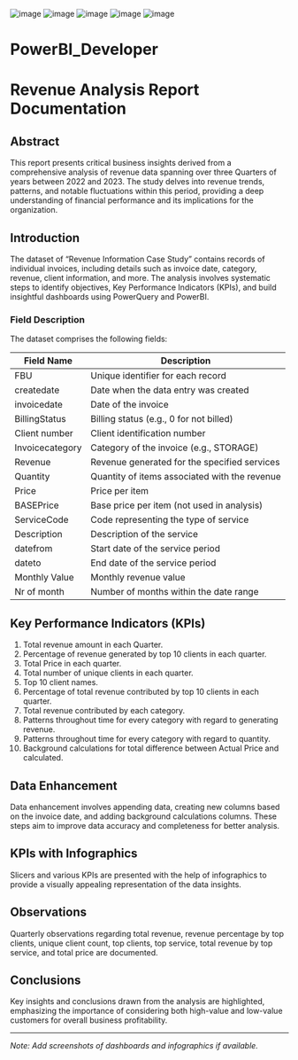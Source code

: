 ![image](https://github.com/NikhilSalv/PowerBI_Developer/assets/74225565/38938631-7dc8-49dd-a838-e2dc946de962)
![image](https://github.com/NikhilSalv/PowerBI_Developer/assets/74225565/15717917-02fa-48f5-91e3-f730d410bad9)
![image](https://github.com/NikhilSalv/PowerBI_Developer/assets/74225565/30f05d8b-dab3-42b8-b7b4-2e96f4c439db)
![image](https://github.com/NikhilSalv/PowerBI_Developer/assets/74225565/fdc77848-8d14-4c37-9a8b-d0e07d1ceb35)
![image](https://github.com/NikhilSalv/PowerBI_Developer/assets/74225565/ceafd411-d316-44b7-8795-c244d0301144)
# PowerBI_Developer

# Revenue Analysis Report Documentation

## Abstract

This report presents critical business insights derived from a comprehensive analysis of revenue data spanning over three Quarters of years between 2022 and 2023. The study delves into revenue trends, patterns, and notable fluctuations within this period, providing a deep understanding of financial performance and its implications for the organization.

## Introduction

The dataset of “Revenue Information Case Study” contains records of individual invoices, including details such as invoice date, category, revenue, client information, and more. The analysis involves systematic steps to identify objectives, Key Performance Indicators (KPIs), and build insightful dashboards using PowerQuery and PowerBI.

### Field Description

The dataset comprises the following fields:

| Field Name             | Description                                            |
|------------------------|--------------------------------------------------------|
| FBU                    | Unique identifier for each record                      |
| createdate             | Date when the data entry was created                   |
| invoicedate            | Date of the invoice                                    |
| BillingStatus          | Billing status (e.g., 0 for not billed)               |
| Client number          | Client identification number                           |
| Invoicecategory        | Category of the invoice (e.g., STORAGE)               |
| Revenue                | Revenue generated for the specified services          |
| Quantity               | Quantity of items associated with the revenue         |
| Price                  | Price per item                                         |
| BASEPrice              | Base price per item (not used in analysis)             |
| ServiceCode            | Code representing the type of service                  |
| Description            | Description of the service                             |
| datefrom               | Start date of the service period                       |
| dateto                 | End date of the service period                         |
| Monthly Value          | Monthly revenue value                                  |
| Nr of month            | Number of months within the date range                 |


## Key Performance Indicators (KPIs)

1. Total revenue amount in each Quarter.
2. Percentage of revenue generated by top 10 clients in each quarter.
3. Total Price in each quarter.
4. Total number of unique clients in each quarter.
5. Top 10 client names.
6. Percentage of total revenue contributed by top 10 clients in each quarter.
7. Total revenue contributed by each category.
8. Patterns throughout time for every category with regard to generating revenue.
9. Patterns throughout time for every category with regard to quantity.
10. Background calculations for total difference between Actual Price and calculated.

## Data Enhancement

Data enhancement involves appending data, creating new columns based on the invoice date, and adding background calculations columns. These steps aim to improve data accuracy and completeness for better analysis.

## KPIs with Infographics

Slicers and various KPIs are presented with the help of infographics to provide a visually appealing representation of the data insights.

## Observations

Quarterly observations regarding total revenue, revenue percentage by top clients, unique client count, top clients, top service, total revenue by top service, and total price are documented.

## Conclusions

Key insights and conclusions drawn from the analysis are highlighted, emphasizing the importance of considering both high-value and low-value customers for overall business profitability.

---

*Note: Add screenshots of dashboards and infographics if available.*
